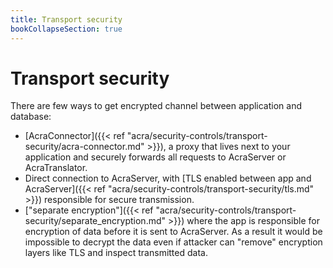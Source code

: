 ```yaml
---
title: Transport security
bookCollapseSection: true
---
```


# Transport security

There are few ways to get encrypted channel between application and database:

* [AcraConnector]({{< ref "acra/security-controls/transport-security/acra-connector.md" >}}),
  a proxy that lives next to your application and securely forwards all requests to AcraServer or AcraTranslator.
* Direct connection to AcraServer,
  with [TLS enabled between app and AcraServer]({{< ref "acra/security-controls/transport-security/tls.md" >}})
  responsible for secure transmission.
* ["separate encryption"]({{< ref "acra/security-controls/transport-security/separate_encryption.md" >}})
  where the app is responsible for encryption of data before it is sent to AcraServer.
  As a result it would be impossible to decrypt the data even if
  attacker can "remove" encryption layers like TLS and inspect transmitted data.

